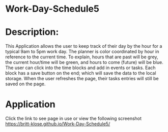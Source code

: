 # Work-Day-Schedule5

# Description:
This Application allows the user to keep track of their day by the hour for a typical 9am to 5pm work day. The planner is color coordinated by hour in reference to the current time. To explain, hours that are past will be grey, the current hour/time will be green, and hours to come (future) will be blue. The user can click into the time blocks and add in events or tasks. Each block has a save button on the end; which will save the data to the local storage. When the user refreshes the page, their tasks entries will still be saved on the page. 


# Application
Click the link to see page in use or view the following screenshot
https://britt-klose.github.io/Work-Day-Schedule5/ 